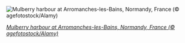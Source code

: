 
![Mulberry harbour at Arromanches-les-Bains, Normandy, France (© agefotostock/Alamy)](https://cn.bing.com//th?id=OHR.ArromanchesLesBains_EN-US8268306845_1920x1080.jpg&rf=LaDigue_1920x1080.jpg&pid=hp)

*[Mulberry harbour at Arromanches-les-Bains, Normandy, France (© agefotostock/Alamy)](https://www.bing.com/search?q=arromanches-les-bains+normandy&form=hpcapt&filters=HpDate%3a%2220210606_0700%22)*
